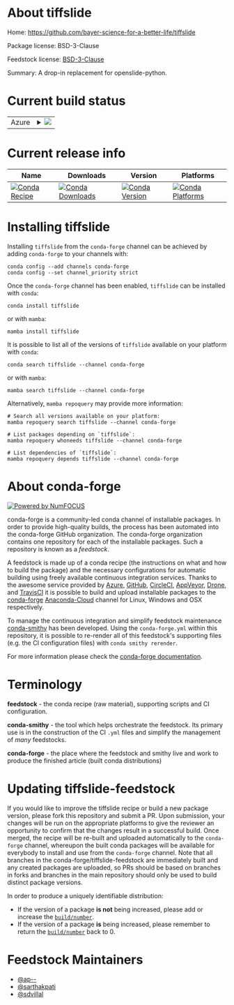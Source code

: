 About tiffslide
===============

Home: https://github.com/bayer-science-for-a-better-life/tiffslide

Package license: BSD-3-Clause

Feedstock license: [BSD-3-Clause](https://github.com/conda-forge/tiffslide-feedstock/blob/main/LICENSE.txt)

Summary: A drop-in replacement for openslide-python.

Current build status
====================


<table>
    
  <tr>
    <td>Azure</td>
    <td>
      <details>
        <summary>
          <a href="https://dev.azure.com/conda-forge/feedstock-builds/_build/latest?definitionId=15294&branchName=main">
            <img src="https://dev.azure.com/conda-forge/feedstock-builds/_apis/build/status/tiffslide-feedstock?branchName=main">
          </a>
        </summary>
        <table>
          <thead><tr><th>Variant</th><th>Status</th></tr></thead>
          <tbody><tr>
              <td>linux_64_python3.10.____cpython</td>
              <td>
                <a href="https://dev.azure.com/conda-forge/feedstock-builds/_build/latest?definitionId=15294&branchName=main">
                  <img src="https://dev.azure.com/conda-forge/feedstock-builds/_apis/build/status/tiffslide-feedstock?branchName=main&jobName=linux&configuration=linux_64_python3.10.____cpython" alt="variant">
                </a>
              </td>
            </tr><tr>
              <td>linux_64_python3.7.____cpython</td>
              <td>
                <a href="https://dev.azure.com/conda-forge/feedstock-builds/_build/latest?definitionId=15294&branchName=main">
                  <img src="https://dev.azure.com/conda-forge/feedstock-builds/_apis/build/status/tiffslide-feedstock?branchName=main&jobName=linux&configuration=linux_64_python3.7.____cpython" alt="variant">
                </a>
              </td>
            </tr><tr>
              <td>linux_64_python3.8.____cpython</td>
              <td>
                <a href="https://dev.azure.com/conda-forge/feedstock-builds/_build/latest?definitionId=15294&branchName=main">
                  <img src="https://dev.azure.com/conda-forge/feedstock-builds/_apis/build/status/tiffslide-feedstock?branchName=main&jobName=linux&configuration=linux_64_python3.8.____cpython" alt="variant">
                </a>
              </td>
            </tr><tr>
              <td>linux_64_python3.9.____cpython</td>
              <td>
                <a href="https://dev.azure.com/conda-forge/feedstock-builds/_build/latest?definitionId=15294&branchName=main">
                  <img src="https://dev.azure.com/conda-forge/feedstock-builds/_apis/build/status/tiffslide-feedstock?branchName=main&jobName=linux&configuration=linux_64_python3.9.____cpython" alt="variant">
                </a>
              </td>
            </tr><tr>
              <td>osx_64_python3.10.____cpython</td>
              <td>
                <a href="https://dev.azure.com/conda-forge/feedstock-builds/_build/latest?definitionId=15294&branchName=main">
                  <img src="https://dev.azure.com/conda-forge/feedstock-builds/_apis/build/status/tiffslide-feedstock?branchName=main&jobName=osx&configuration=osx_64_python3.10.____cpython" alt="variant">
                </a>
              </td>
            </tr><tr>
              <td>osx_64_python3.7.____cpython</td>
              <td>
                <a href="https://dev.azure.com/conda-forge/feedstock-builds/_build/latest?definitionId=15294&branchName=main">
                  <img src="https://dev.azure.com/conda-forge/feedstock-builds/_apis/build/status/tiffslide-feedstock?branchName=main&jobName=osx&configuration=osx_64_python3.7.____cpython" alt="variant">
                </a>
              </td>
            </tr><tr>
              <td>osx_64_python3.8.____cpython</td>
              <td>
                <a href="https://dev.azure.com/conda-forge/feedstock-builds/_build/latest?definitionId=15294&branchName=main">
                  <img src="https://dev.azure.com/conda-forge/feedstock-builds/_apis/build/status/tiffslide-feedstock?branchName=main&jobName=osx&configuration=osx_64_python3.8.____cpython" alt="variant">
                </a>
              </td>
            </tr><tr>
              <td>osx_64_python3.9.____cpython</td>
              <td>
                <a href="https://dev.azure.com/conda-forge/feedstock-builds/_build/latest?definitionId=15294&branchName=main">
                  <img src="https://dev.azure.com/conda-forge/feedstock-builds/_apis/build/status/tiffslide-feedstock?branchName=main&jobName=osx&configuration=osx_64_python3.9.____cpython" alt="variant">
                </a>
              </td>
            </tr><tr>
              <td>osx_arm64_python3.10.____cpython</td>
              <td>
                <a href="https://dev.azure.com/conda-forge/feedstock-builds/_build/latest?definitionId=15294&branchName=main">
                  <img src="https://dev.azure.com/conda-forge/feedstock-builds/_apis/build/status/tiffslide-feedstock?branchName=main&jobName=osx&configuration=osx_arm64_python3.10.____cpython" alt="variant">
                </a>
              </td>
            </tr><tr>
              <td>osx_arm64_python3.8.____cpython</td>
              <td>
                <a href="https://dev.azure.com/conda-forge/feedstock-builds/_build/latest?definitionId=15294&branchName=main">
                  <img src="https://dev.azure.com/conda-forge/feedstock-builds/_apis/build/status/tiffslide-feedstock?branchName=main&jobName=osx&configuration=osx_arm64_python3.8.____cpython" alt="variant">
                </a>
              </td>
            </tr><tr>
              <td>osx_arm64_python3.9.____cpython</td>
              <td>
                <a href="https://dev.azure.com/conda-forge/feedstock-builds/_build/latest?definitionId=15294&branchName=main">
                  <img src="https://dev.azure.com/conda-forge/feedstock-builds/_apis/build/status/tiffslide-feedstock?branchName=main&jobName=osx&configuration=osx_arm64_python3.9.____cpython" alt="variant">
                </a>
              </td>
            </tr><tr>
              <td>win_64_python3.10.____cpython</td>
              <td>
                <a href="https://dev.azure.com/conda-forge/feedstock-builds/_build/latest?definitionId=15294&branchName=main">
                  <img src="https://dev.azure.com/conda-forge/feedstock-builds/_apis/build/status/tiffslide-feedstock?branchName=main&jobName=win&configuration=win_64_python3.10.____cpython" alt="variant">
                </a>
              </td>
            </tr><tr>
              <td>win_64_python3.7.____cpython</td>
              <td>
                <a href="https://dev.azure.com/conda-forge/feedstock-builds/_build/latest?definitionId=15294&branchName=main">
                  <img src="https://dev.azure.com/conda-forge/feedstock-builds/_apis/build/status/tiffslide-feedstock?branchName=main&jobName=win&configuration=win_64_python3.7.____cpython" alt="variant">
                </a>
              </td>
            </tr><tr>
              <td>win_64_python3.8.____cpython</td>
              <td>
                <a href="https://dev.azure.com/conda-forge/feedstock-builds/_build/latest?definitionId=15294&branchName=main">
                  <img src="https://dev.azure.com/conda-forge/feedstock-builds/_apis/build/status/tiffslide-feedstock?branchName=main&jobName=win&configuration=win_64_python3.8.____cpython" alt="variant">
                </a>
              </td>
            </tr><tr>
              <td>win_64_python3.9.____cpython</td>
              <td>
                <a href="https://dev.azure.com/conda-forge/feedstock-builds/_build/latest?definitionId=15294&branchName=main">
                  <img src="https://dev.azure.com/conda-forge/feedstock-builds/_apis/build/status/tiffslide-feedstock?branchName=main&jobName=win&configuration=win_64_python3.9.____cpython" alt="variant">
                </a>
              </td>
            </tr>
          </tbody>
        </table>
      </details>
    </td>
  </tr>
</table>

Current release info
====================

| Name | Downloads | Version | Platforms |
| --- | --- | --- | --- |
| [![Conda Recipe](https://img.shields.io/badge/recipe-tiffslide-green.svg)](https://anaconda.org/conda-forge/tiffslide) | [![Conda Downloads](https://img.shields.io/conda/dn/conda-forge/tiffslide.svg)](https://anaconda.org/conda-forge/tiffslide) | [![Conda Version](https://img.shields.io/conda/vn/conda-forge/tiffslide.svg)](https://anaconda.org/conda-forge/tiffslide) | [![Conda Platforms](https://img.shields.io/conda/pn/conda-forge/tiffslide.svg)](https://anaconda.org/conda-forge/tiffslide) |

Installing tiffslide
====================

Installing `tiffslide` from the `conda-forge` channel can be achieved by adding `conda-forge` to your channels with:

```
conda config --add channels conda-forge
conda config --set channel_priority strict
```

Once the `conda-forge` channel has been enabled, `tiffslide` can be installed with `conda`:

```
conda install tiffslide
```

or with `mamba`:

```
mamba install tiffslide
```

It is possible to list all of the versions of `tiffslide` available on your platform with `conda`:

```
conda search tiffslide --channel conda-forge
```

or with `mamba`:

```
mamba search tiffslide --channel conda-forge
```

Alternatively, `mamba repoquery` may provide more information:

```
# Search all versions available on your platform:
mamba repoquery search tiffslide --channel conda-forge

# List packages depending on `tiffslide`:
mamba repoquery whoneeds tiffslide --channel conda-forge

# List dependencies of `tiffslide`:
mamba repoquery depends tiffslide --channel conda-forge
```


About conda-forge
=================

[![Powered by
NumFOCUS](https://img.shields.io/badge/powered%20by-NumFOCUS-orange.svg?style=flat&colorA=E1523D&colorB=007D8A)](https://numfocus.org)

conda-forge is a community-led conda channel of installable packages.
In order to provide high-quality builds, the process has been automated into the
conda-forge GitHub organization. The conda-forge organization contains one repository
for each of the installable packages. Such a repository is known as a *feedstock*.

A feedstock is made up of a conda recipe (the instructions on what and how to build
the package) and the necessary configurations for automatic building using freely
available continuous integration services. Thanks to the awesome service provided by
[Azure](https://azure.microsoft.com/en-us/services/devops/), [GitHub](https://github.com/),
[CircleCI](https://circleci.com/), [AppVeyor](https://www.appveyor.com/),
[Drone](https://cloud.drone.io/welcome), and [TravisCI](https://travis-ci.com/)
it is possible to build and upload installable packages to the
[conda-forge](https://anaconda.org/conda-forge) [Anaconda-Cloud](https://anaconda.org/)
channel for Linux, Windows and OSX respectively.

To manage the continuous integration and simplify feedstock maintenance
[conda-smithy](https://github.com/conda-forge/conda-smithy) has been developed.
Using the ``conda-forge.yml`` within this repository, it is possible to re-render all of
this feedstock's supporting files (e.g. the CI configuration files) with ``conda smithy rerender``.

For more information please check the [conda-forge documentation](https://conda-forge.org/docs/).

Terminology
===========

**feedstock** - the conda recipe (raw material), supporting scripts and CI configuration.

**conda-smithy** - the tool which helps orchestrate the feedstock.
                   Its primary use is in the construction of the CI ``.yml`` files
                   and simplify the management of *many* feedstocks.

**conda-forge** - the place where the feedstock and smithy live and work to
                  produce the finished article (built conda distributions)


Updating tiffslide-feedstock
============================

If you would like to improve the tiffslide recipe or build a new
package version, please fork this repository and submit a PR. Upon submission,
your changes will be run on the appropriate platforms to give the reviewer an
opportunity to confirm that the changes result in a successful build. Once
merged, the recipe will be re-built and uploaded automatically to the
`conda-forge` channel, whereupon the built conda packages will be available for
everybody to install and use from the `conda-forge` channel.
Note that all branches in the conda-forge/tiffslide-feedstock are
immediately built and any created packages are uploaded, so PRs should be based
on branches in forks and branches in the main repository should only be used to
build distinct package versions.

In order to produce a uniquely identifiable distribution:
 * If the version of a package **is not** being increased, please add or increase
   the [``build/number``](https://docs.conda.io/projects/conda-build/en/latest/resources/define-metadata.html#build-number-and-string).
 * If the version of a package **is** being increased, please remember to return
   the [``build/number``](https://docs.conda.io/projects/conda-build/en/latest/resources/define-metadata.html#build-number-and-string)
   back to 0.

Feedstock Maintainers
=====================

* [@ap--](https://github.com/ap--/)
* [@sarthakpati](https://github.com/sarthakpati/)
* [@sdvillal](https://github.com/sdvillal/)


<!-- dummy commit to enable rerendering -->

